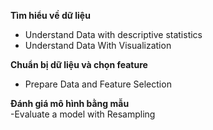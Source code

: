 **Tìm hiểu về dữ liệu**
- Understand Data with descriptive statistics
- Understand Data With Visualization<br>

**Chuẩn bị dữ liệu và chọn feature**
- Prepare Data and Feature Selection

**Đánh giá mô hình bằng mẫu**<br>
-Evaluate a model with Resampling
